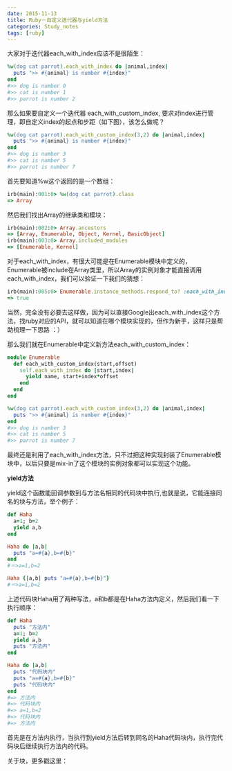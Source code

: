 ```yaml
---
date: 2015-11-13
title: Ruby－自定义迭代器与yield方法
categories: Study_notes
tags: [ruby]
---
```


大家对于迭代器each_with_index应该不是很陌生：

```ruby
%w(dog cat parrot).each_with_index do |animal,index|
  puts ">> #{animal} is number #{index}"
end
#>> dog is number 0
#>> cat is number 1
#>> parrot is number 2
```

那么如果要自定义一个迭代器 each_with_custom_index, 要求对index进行管理，即自定义index的起点和步距（如下图），该怎么做呢？

```ruby
%w(dog cat parrot).each_with_custom_index(3,2) do |animal,index|
  puts ">> #{animal} is number #{index}"
end
#>> dog is number 3
#>> cat is number 5
#>> parrot is number 7
```

首先要知道%w这个返回的是一个数组：

```ruby
irb(main):001:0> %w(dog cat parrot).class
=> Array
```

然后我们找出Array的继承类和模块：

```ruby
irb(main):002:0> Array.ancestors
=> [Array, Enumerable, Object, Kernel, BasicObject]
irb(main):003:0> Array.included_modules
=> [Enumerable, Kernel]
```

对于each_with_index，有很大可能是在Enumerable模块中定义的，Enumerable被include在Array类里，所以Array的实例对象才能直接调用each_with_index，我们可以验证一下我们的猜想：

```ruby
irb(main):005:0> Enumerable.instance_methods.respond_to? :each_with_index
=> true
```

当然，完全没有必要去这样做，因为可以直接Google出each_with_index这个方法，找ruby对应的API，就可以知道在哪个模块实现的，但作为新手，这样只是帮助梳理一下思路 ：）

那么我们就在Enumerable中定义新方法each_with_custom_index：

```ruby
module Enumerable
  def each_with_custom_index(start,offset)
    self.each_with_index do |start,index|
      yield name, start+index*offset
    end
  end
end

%w(dog cat parrot).each_with_custom_index(3,2) do |animal,index|
  puts ">> #{animal} is number #{index}"
end
#>> dog is number 3
#>> cat is number 5
#>> parrot is number 7
```
最终还是利用了each_with_index方法，只不过把这种实现封装了Enumerable模块中，以后只要是mix-in了这个模块的实例对象都可以实现这个功能。

**yield方法**

yield这个函数能回调参数到与方法名相同的代码块中执行,也就是说，它能连接同名的块与方法，举个例子：

```ruby
def Haha
  a=1; b=2
  yield a,b
end

Haha do |a,b| 
  puts "a=#{a},b=#{b}"
end 
#＝>a=1,b=2

Haha {|a,b| puts "a=#{a},b=#{b}"}
#＝>a=1,b=2
```

上述代码块Haha用了两种写法，a和b都是在Haha方法内定义，然后我们看一下执行顺序：

```ruby
def Haha
  puts "方法内" 
  a=1; b=2
  yield a,b
  puts "方法内" 
end

Haha do |a,b|
  puts "代码块内" 
  puts "a=#{a},b=#{b}"
  puts "代码块内"
end 
#=> 方法内
#=> 代码块内
#=> a=1,b=2
#=> 代码块内
#=> 方法内
```

首先是在方法内执行，当执行到yield方法后转到同名的Haha代码块内，执行完代码块后继续执行方法内的代码。

关于块，更多戳这里：<a href="http://www.runoob.com/ruby/ruby-block.html"></a>


